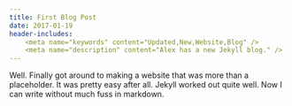 ```yaml
---
title: First Blog Post
date: 2017-01-19
header-includes:
    <meta name="keywords" content="Updated,New,Website,Blog" />
    <meta name="description" content="Alex has a new Jekyll blog." />
---
```


Well. Finally got around to making a website that was more than a placeholder. 
It was pretty easy after all. Jekyll worked out quite well. Now I can write without much fuss in markdown. 
